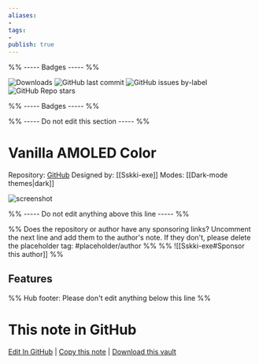 ```yaml
---
aliases:
- 
tags: 
- 
publish: true
---
```


%% ----- Badges ----- %%

![Downloads](https://img.shields.io/badge/downloads-3333-573E7A?style=for-the-badge&logo=)
![GitHub last commit](https://img.shields.io/github/last-commit/Sskki-exe/vanilla-amoled-theme-color?color=573E7A&label=last%20update&logo=github&style=for-the-badge)
![GitHub issues by-label](https://img.shields.io/github/issues/Sskki-exe/vanilla-amoled-theme-color/help%20wanted?color=573E7A&logo=github&style=for-the-badge) 
![GitHub Repo stars](https://img.shields.io/github/stars/Sskki-exe/vanilla-amoled-theme-color?color=573E7A&logo=github&style=for-the-badge)

%% ----- Badges ----- %%

%% ----- Do not edit this section ----- %%

# Vanilla AMOLED Color

Repository: [GitHub](https://github.com/Sskki-exe/vanilla-amoled-theme-color)
Designed by: [[Sskki-exe]]
Modes: [[Dark-mode themes|dark]]



![screenshot](https://github.com/Sskki-exe/vanilla-amoled-theme-color/raw/HEAD/sample-screenshot-sm.png)

%% ----- Do not edit anything above this line ----- %% 

%% Does the repository or author have any sponsoring links? Uncomment the next line and add them to the author's note. If they don't, please delete the placeholder tag: #placeholder/author %%
%% ![[Sskki-exe#Sponsor this author]] %%


## Features



%% Hub footer: Please don't edit anything below this line %%

# This note in GitHub

<span class="git-footer">[Edit In GitHub](https://github.dev/obsidian-community/obsidian-hub/blob/main/02%20-%20Community%20Expansions/02.05%20All%20Community%20Expansions/Themes/Vanilla%20AMOLED%20Color.md "git-hub-edit-note") | [Copy this note](https://raw.githubusercontent.com/obsidian-community/obsidian-hub/main/02%20-%20Community%20Expansions/02.05%20All%20Community%20Expansions/Themes/Vanilla%20AMOLED%20Color.md "git-hub-copy-note") | [Download this vault](https://github.com/obsidian-community/obsidian-hub/archive/refs/heads/main.zip "git-hub-download-vault") </span>

